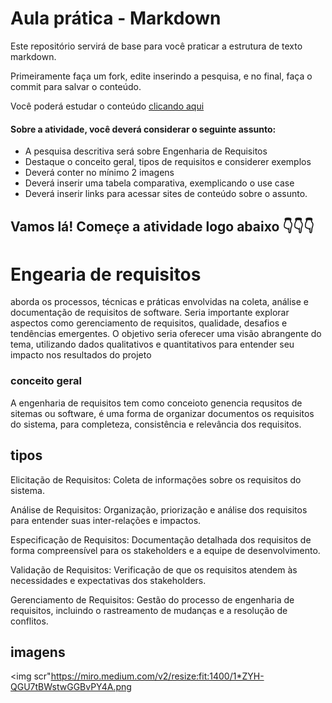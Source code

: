 # Aula prática - Markdown

Este repositório servirá de base para você praticar a estrutura de texto markdown. 

Primeiramente faça um fork, edite inserindo a pesquisa, e no final, faça o commit para salvar o conteúdo.

Você poderá estudar o conteúdo [clicando aqui](https://docs.pipz.com/central-de-ajuda/learning-center/guia-basico-de-markdown#open)

#### Sobre a atividade, você deverá considerar o seguinte assunto:

- A pesquisa descritiva será sobre Engenharia de Requisitos
- Destaque o conceito geral, tipos de requisitos e considerer exemplos
- Deverá conter no mínimo 2 imagens
- Deverá inserir uma tabela comparativa, exemplicando o use case
- Deverá inserir links para acessar sites de conteúdo sobre o assunto.


## Vamos lá! Começe a atividade logo abaixo 👇👇👇

# Engearia de requisitos

 aborda os processos, técnicas e práticas envolvidas na coleta, análise e documentação de requisitos de software. Seria importante explorar aspectos como gerenciamento de requisitos, qualidade, desafios e tendências emergentes. O objetivo seria oferecer uma visão abrangente do tema, utilizando dados qualitativos e quantitativos para entender seu impacto nos resultados do projeto

### conceito geral

 A engenharia de requisitos tem como conceioto genencia requsitos de sitemas ou software, é uma forma de organizar documentos  os requisitos do sistema, para completeza, consistência e relevância dos requisitos.

## tipos 
Elicitação de Requisitos: Coleta de informações sobre os requisitos do sistema.

Análise de Requisitos: Organização, priorização e análise dos requisitos para entender suas inter-relações e impactos.

Especificação de Requisitos: Documentação detalhada dos requisitos de forma compreensível para os stakeholders e a equipe de desenvolvimento.

Validação de Requisitos: Verificação de que os requisitos atendem às necessidades e expectativas dos stakeholders.

Gerenciamento de Requisitos: Gestão do processo de engenharia de requisitos, incluindo o rastreamento de mudanças e a resolução de conflitos.

## imagens 

<img scr"https://miro.medium.com/v2/resize:fit:1400/1*ZYH-QGU7tBWstwGGBvPY4A.png
